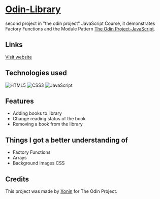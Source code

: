 
# [Odin-Library](https://tic-tac-toe.xonin.dev)
 second project in "the odin project" JavaScript Course, it demonstrates Factory Functions and the Module Pattern  [The Odin Project-JavaScript](https://www.theodinproject.com/paths/full-stack-javascript/courses/javascript).

## Links
[Visit website](https://tic-tac-toe.xonin.dev)

## Technologies used
![HTML5](https://img.shields.io/badge/html5-E34F26.svg?style=for-the-badge&logo=html5&logoColor=FFF)
![CSS3](https://img.shields.io/badge/css3-%231572B6.svg?style=for-the-badge&logo=css3&logoColor=white)
![JavaScript](https://img.shields.io/badge/javascript-%23323330.svg?style=for-the-badge&logo=javascript&logoColor=%23F7DF1E)
## Features
- Adding books to library
- Change reading status of the book
- Removing a book from the library
## Things I got a better understanding of
- Factory Functions
- Arrays
- Background images CSS
## Credits
This project was made by [Xonin](https://github.com/xonin-hush) for The Odin Project.
